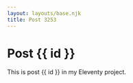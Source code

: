 ```yaml
---
layout: layouts/base.njk
title: Post 3253
---
```


# Post {{ id }}

This is post {{ id }} in my Eleventy project.
